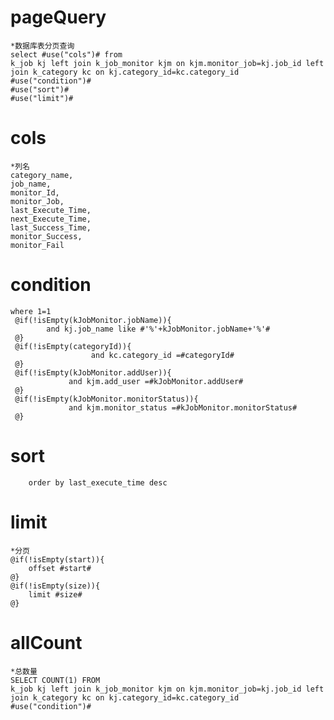 pageQuery
===
    *数据库表分页查询
    select #use("cols")# from 
    k_job kj left join k_job_monitor kjm on kjm.monitor_job=kj.job_id left join k_category kc on kj.category_id=kc.category_id
    #use("condition")#
    #use("sort")#
    #use("limit")#

cols
===
    *列名
    category_name,
    job_name,
    monitor_Id,
    monitor_Job,
    last_Execute_Time,
    next_Execute_Time,
    last_Success_Time,
    monitor_Success,
    monitor_Fail
    
condition
===
    where 1=1
     @if(!isEmpty(kJobMonitor.jobName)){
            and kj.job_name like #'%'+kJobMonitor.jobName+'%'#
     @}
     @if(!isEmpty(categoryId)){
                      and kc.category_id =#categoryId#
     @}
     @if(!isEmpty(kJobMonitor.addUser)){
                 and kjm.add_user =#kJobMonitor.addUser#
     @}
     @if(!isEmpty(kJobMonitor.monitorStatus)){
                 and kjm.monitor_status =#kJobMonitor.monitorStatus#
     @}
sort
===
        order by last_execute_time desc

limit
===
    *分页
    @if(!isEmpty(start)){
        offset #start#   
    @}
    @if(!isEmpty(size)){
        limit #size#
    @}

allCount
===
    *总数量
    SELECT COUNT(1) FROM 
    k_job kj left join k_job_monitor kjm on kjm.monitor_job=kj.job_id left join k_category kc on kj.category_id=kc.category_id
    #use("condition")#
